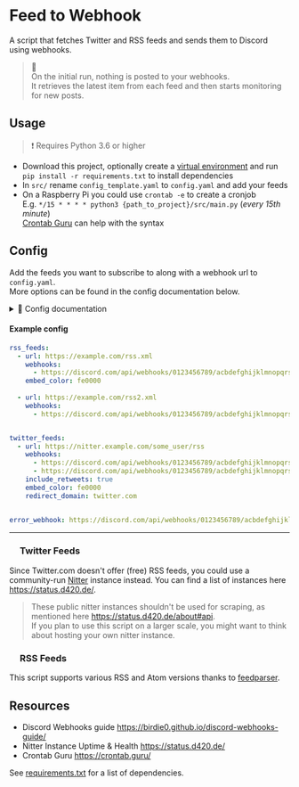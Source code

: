 # Feed to Webhook

A script that fetches Twitter and RSS feeds and sends them to Discord using webhooks.  

>📌  
> On the initial run, nothing is posted to your webhooks.  
> It retrieves the latest item from each feed and then starts monitoring for new posts.  

## Usage

> ❗ Requires Python 3.6 or higher

- Download this project, optionally create a [virtual environment](https://docs.python.org/3/library/venv.html) and run `pip install -r requirements.txt` to install dependencies  
- In `src/` rename `config_template.yaml` to `config.yaml` and add your feeds
- On a Raspberry Pi you could use `crontab -e` to create a cronjob  
  E.g. `*/15 * * * * python3 {path_to_project}/src/main.py` (*every 15th minute*)  
  [Crontab Guru](https://crontab.guru/) can help with the syntax

## Config

Add the feeds you want to subscribe to along with a webhook url to `config.yaml`.  
More options can be found in the config documentation below.

<details>
  <summary>👀 Config documentation</summary>

<br>

The config is divided into three main sections: `rss_feeds`, `twitter_feeds`, and `error_webhook`.

#### `rss_feeds`

- `url`: URL of the RSS feed.
- `webhooks`: A list of webhook URLs. When a new item is found, a message will be sent to each of these webhooks.
- `embed_color` [**optional**]: The color to be used for the embed in the Discord message. This should be a hexadecimal color code **without** `#`. Default: `738adb` (discord blue).

#### `twitter_feeds`

- `url`: URL of the Twitter feed.
- `webhooks`: A list of webhook URLs. When a new tweet is found, a message will be sent to each of these webhooks.
- `embed_color` [**optional**]: The color to be used for the embed in the Discord message. This should be a hexadecimal color code **without** `#`. Default: `1DA1F2` (twitter blue).
- `include_retweets` [**optional**]: A boolean value that determines whether retweets should be included. Default: `true`.
- `redirect_domain` [**optional**]: A string value like *twitter.com* which will replace all nitter instance links. Default: `None`.
  - ⚠ Make sure that the domain is valid. There's no validation check for this.

#### `error_webhook`

- A single webhook URL. If an error occurs, a message will be sent to this webhook.

</details>

#### Example config

``` yaml
rss_feeds:
  - url: https://example.com/rss.xml
    webhooks:
      - https://discord.com/api/webhooks/0123456789/acbdefghijklmnopqrstuvwxyz
    embed_color: fe0000
    
  - url: https://example.com/rss2.xml
    webhooks:
      - https://discord.com/api/webhooks/0123456789/acbdefghijklmnopqrstuvwxyz


twitter_feeds:
  - url: https://nitter.example.com/some_user/rss
    webhooks:
      - https://discord.com/api/webhooks/0123456789/acbdefghijklmnopqrstuvwxyz
      - https://discord.com/api/webhooks/0123456789/acbdefghijklmnopqrstuvwxyz
    include_retweets: true
    embed_color: fe0000
    redirect_domain: twitter.com


error_webhook: https://discord.com/api/webhooks/0123456789/acbdefghijklmnopqrstuvwxyz
```

---

### <img src="https://github.com/mriot/feed-to-webhook/assets/24588573/d1d57576-63ad-4a58-8eb2-e45d2e05e636" height="15" /> Twitter Feeds

Since Twitter.com doesn't offer (free) RSS feeds, you could use a community-run [Nitter](https://github.com/zedeus/nitter) instance instead. You can find a list of instances here <https://status.d420.de/>.  

> These public nitter instances shouldn't be used for scraping, as mentioned here <https://status.d420.de/about#api>.  
> If you plan to use this script on a larger scale, you might want to think about hosting your own nitter instance.

### <img src="https://github.com/mriot/feed-to-webhook/assets/24588573/8548a7e7-4f34-46f3-9adf-66f627ced6f9" height="15" /> RSS Feeds

This script supports various RSS and Atom versions thanks to [feedparser](https://github.com/kurtmckee/feedparser).

## Resources

- Discord Webhooks guide <https://birdie0.github.io/discord-webhooks-guide/>
- Nitter Instance Uptime & Health <https://status.d420.de/>
- Crontab Guru <https://crontab.guru/>

See [requirements.txt](requirements.txt) for a list of dependencies.
